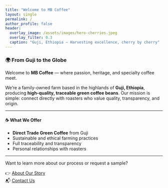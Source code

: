 ```yaml
---
title: "Welcome to MB Coffee"
layout: single
permalink: /
author_profile: false
header:
  overlay_image: /assets/images/hero-cherries.jpeg
  overlay_filter: 0.3
  caption: "Guji, Ethiopia – Harvesting excellence, cherry by cherry"
---
```


### 🌍 From Guji to the Globe

Welcome to **MB Coffee** — where passion, heritage, and specialty coffee meet.

We’re a family-owned farm based in the highlands of **Guji, Ethiopia**, producing **high-quality, traceable green coffee beans**. Our mission is simple: connect directly with roasters who value quality, transparency, and origin.

---

#### ☕ What We Offer

- **Direct Trade Green Coffee** from Guji
- Sustainable and ethical farming practices
- Full traceability and transparency
- Personal relationships with roasters

---

Want to learn more about our process or request a sample?

👉 [About Our Story](/about/)  
📬 [Contact Us](/contact/)

